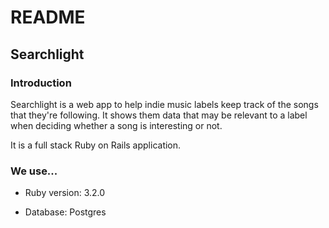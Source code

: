 # README

## Searchlight

### Introduction

Searchlight is a web app to help indie music labels keep track of the songs that they're following. It shows them data that may be relevant to a label when deciding whether a song is interesting or not. 

It is a full stack Ruby on Rails application.

### We use...

* Ruby version: 3.2.0

* Database: Postgres
